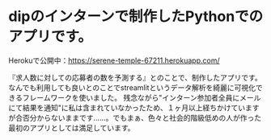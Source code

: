 # dipのインターンで制作したPythonでのアプリです。

Herokuで公開中：https://serene-temple-67211.herokuapp.com/

『求人数に対しての応募者の数を予測する』とのことで、制作したアプリです。なんでも利用しても良いとのことでstreamlitというデータ解析を綺麗に可視化できるフレームワークを使いました。
残念ながら"インターン参加者全員にメールにて結果を通知"に私は含まれていなかったため、１ヶ月以上経ちかけていますが合否分からないままです……。でもまぁ、色々と社会的階級低めの人が作った最初のアプリとしては満足しています。

